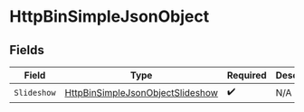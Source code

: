 # HttpBinSimpleJsonObject


## Fields

| Field                                                                                       | Type                                                                                        | Required                                                                                    | Description                                                                                 |
| ------------------------------------------------------------------------------------------- | ------------------------------------------------------------------------------------------- | ------------------------------------------------------------------------------------------- | ------------------------------------------------------------------------------------------- |
| `Slideshow`                                                                                 | [HttpBinSimpleJsonObjectSlideshow](../../models/shared/HttpBinSimpleJsonObjectSlideshow.md) | :heavy_check_mark:                                                                          | N/A                                                                                         |